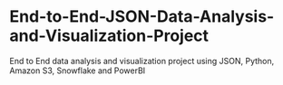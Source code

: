 # End-to-End-JSON-Data-Analysis-and-Visualization-Project
End to End data analysis and visualization project using JSON, Python, Amazon S3, Snowflake and PowerBI
